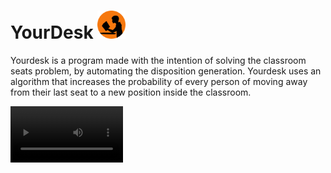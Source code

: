 # YourDesk  <img src=".github/yourdesk.png" width="45" height="45" class="center">

Yourdesk is a program made with the intention of solving the classroom seats problem, by automating the disposition generation. 
Yourdesk uses an algorithm that increases the probability of every person of moving away from their last seat to a new position inside the classroom.

<video src=".github/video1.mp4" width=180/>

## Contents

- [Downloading and installing](#download-and-install)
- [How does it work](#how-does-it-work) 
    - [precompiled](#precompiled)
    - [build from source](#build-from-source)
- [School](#a-school-project) 
- [Roadmap](#roadmap)


## Download and install

For now the configuration file used to store the current disposition or to initialize the generation, needs to be written by hand the first time.
In a future version there will be an interface, which will help the user to make changes easily. All the planned changes and features, that will be added in the future can be read in the [roadmap](todo.md) section.

#### Precompiled

To download one of the completed version of the software you can just go to the [releases](https://github.com/TheNemoNemesis/Yourdesk/releases) page, select the correct version and download
the compressed file for the correct platform. Than extract the content and place everything inside the same folder/directory. Than run the executable and 
enjoy the program.

----------------

#### Build from source

To build the program from source first clone the repository using [git](https://git-scm.com/), than navigate to the project directory and build using [zig](https://ziglang.org/) version "0.12.0".

```
git clone https://github.com/TheNemoNemesis/Yourdesk
cd Yourdesk
zig build
```


## How does it work
The algorithm that makes this possible in reality is not too complicated. First we create a grid where to store
all the students, than for each student we make a copy of the grid ([picture 1](.github/img1.png)), to store the informations about it's probability during the generation process.
Each person will have a grid where to store for each seat theirs probability to sit there. The probability is "created" by combining a random number with
a "layer" of pre-determined statistics.
![Picture 1](.github/img1.png) 
In the second picture we can in fact see the process: there is a grid, and for every seat, we calculate the equivalent
value using a formula, shown as an example in the [second image](.github/img2.png) as ***(c)*** (with colors going from red, wich is the lowest, to blue, wich is the highest), or in the [third image](.github/img3.png) as a 3d mathematical function. In the end we "collide" the probabilities, and for each seat we pick the person with the
highest probability to sit there.
![Picture 2](.github/img2.png) 
![Picture 3](.github/img3.png) 


## A school project
This project started in october 2022, when my classmates decided to change seats every month, but couldn't decide a way of doing it giving everyone the opportunity to take seat at the back of the class at leas once.
One of us invented a way of doing so, and asked me to implement it with a software so it would have been faster and easier than doing it by hand; this is how everything started.  
Then in the following 2 year I kept to update the software, losing the old way of doing the disposition, but making the process faster and producing better results. Finally this year it was announced that we had to make some type of work to show
for our last highschool year, and so I decided to make again the project from scratch, so I could present it as my homework. All of this lead to the version you are seeing in this repo, officialy released in may 2024,
with the goal to keep it updated in the yet to follow years. So this is my school project, I hope you enjoy it :p.

## Roadmap
[roadmap](todo.md) 
